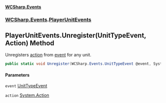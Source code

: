 #### [WCSharp.Events](index.md 'index')
### [WCSharp.Events](WCSharp.Events.md 'WCSharp.Events').[PlayerUnitEvents](WCSharp.Events.PlayerUnitEvents.md 'WCSharp.Events.PlayerUnitEvents')

## PlayerUnitEvents.Unregister(UnitTypeEvent, Action) Method

Unregisters [action](WCSharp.Events.PlayerUnitEvents.Unregister(WCSharp.Events.UnitTypeEvent,System.Action).md#WCSharp.Events.PlayerUnitEvents.Unregister(WCSharp.Events.UnitTypeEvent,System.Action).action 'WCSharp.Events.PlayerUnitEvents.Unregister(WCSharp.Events.UnitTypeEvent, System.Action).action') from [event](WCSharp.Events.PlayerUnitEvents.Unregister(WCSharp.Events.UnitTypeEvent,System.Action).md#WCSharp.Events.PlayerUnitEvents.Unregister(WCSharp.Events.UnitTypeEvent,System.Action).event 'WCSharp.Events.PlayerUnitEvents.Unregister(WCSharp.Events.UnitTypeEvent, System.Action).event') for any unit.

```csharp
public static void Unregister(WCSharp.Events.UnitTypeEvent @event, System.Action action);
```
#### Parameters

<a name='WCSharp.Events.PlayerUnitEvents.Unregister(WCSharp.Events.UnitTypeEvent,System.Action).event'></a>

`event` [UnitTypeEvent](WCSharp.Events.UnitTypeEvent.md 'WCSharp.Events.UnitTypeEvent')

<a name='WCSharp.Events.PlayerUnitEvents.Unregister(WCSharp.Events.UnitTypeEvent,System.Action).action'></a>

`action` [System.Action](https://docs.microsoft.com/en-us/dotnet/api/System.Action 'System.Action')
